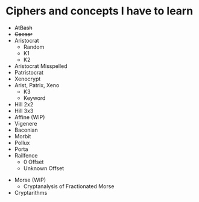 # Ciphers and concepts I have to learn

* ~~AtBash~~
* ~~Caesar~~
* Aristocrat
  - Random
  - K1
  - K2
* Aristocrat Misspelled
* Patristocrat
* Xenocrypt
* Arist, Patrix, Xeno
  - K3
  - Keyword
* Hill 2x2
* Hill 3x3
* Affine (WIP)
* Vigenere
* Baconian
* Morbit
* Pollux
* Porta
* Railfence
  - 0 Offset
  - Unknown Offset
- Morse (WIP)
  * Cryptanalysis of Fractionated Morse
- Cryptarithms
